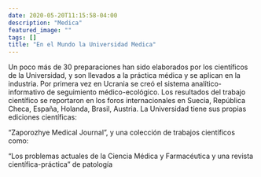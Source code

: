 ```yaml
---
date: 2020-05-20T11:15:58-04:00
description: "Medica"
featured_image: ""
tags: []
title: "En el Mundo la Universidad Medica"
---
```


Un poco más de 30 preparaciones han sido elaborados por los científicos 
de la Universidad, y son llevados a la práctica médica y se aplican en 
la industria. Por primera vez en Ucrania se creó el sistema analítico-
informativo de seguimiento médico-ecológico. Los resultados del trabajo
científico se reportaron en los foros internacionales en Suecia, 
República Checa, España, Holanda, Brasil, Austria. La Universidad tiene
sus propias ediciones científicas: 

“Zaporozhye Medical Journal”, y una colección de trabajos científicos como: 


“Los problemas actuales de la
Ciencia Médica y Farmacéutica y una revista científica-práctica” de
patología


